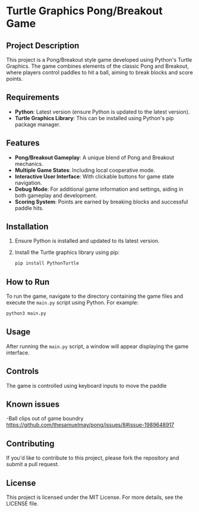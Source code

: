 
# Turtle Graphics Pong/Breakout Game

## Project Description

This project is a Pong/Breakout style game developed using Python's Turtle Graphics. The game combines elements of the classic Pong and Breakout, where players control paddles to hit a ball, aiming to break blocks and score points.

## Requirements

- **Python**: Latest version (ensure Python is updated to the latest version).
- **Turtle Graphics Library**: This can be installed using Python's pip package manager.

## Features

- **Pong/Breakout Gameplay**: A unique blend of Pong and Breakout mechanics.
- **Multiple Game States**: Including local cooperative mode.
- **Interactive User Interface**: With clickable buttons for game state navigation.
- **Debug Mode**: For additional game information and settings, aiding in both gameplay and development.
- **Scoring System**: Points are earned by breaking blocks and successful paddle hits.

## Installation

1. Ensure Python is installed and updated to its latest version.
2. Install the Turtle graphics library using pip:

   ```bash
   pip install PythonTurtle
   ```

## How to Run

To run the game, navigate to the directory containing the game files and execute the `main.py` script using Python. For example:

```bash
python3 main.py
```

## Usage

After running the `main.py` script, a window will appear displaying the game interface.

## Controls

The game is controlled using keyboard inputs to move the paddle

## Known issues
-Ball clips out of game boundry https://github.com/thesamuelmay/pong/issues/8#issue-1989648917

## Contributing

If you'd like to contribute to this project, please fork the repository and submit a pull request.

## License

This project is licensed under the MIT License. For more details, see the LICENSE file.

